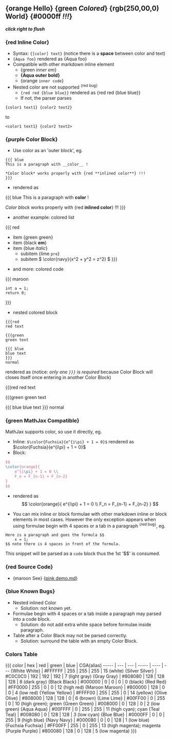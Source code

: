 ## **{orange Hello}** {green *Colored*} {rgb(250,00,0) World} {#0000ff ***!!!***}
***click right to flush***

### {red Inline Color}
* Syntax: `{[color] text}` (notice there is a __space__ between color and text)
* `{Aqua foo}` rendered as {Aqua foo}
* Compatible with other markdown inline element
    - {green _inner em_}
    - __{Aqua outer bold}__
    - {orange `inner code`}
* Nested color are not supported <sup>{red bug}</sup>
    - `{red red {blue blue}}` rendered as {red red {blue blue}}
    - If not, the parser parses
```
{color1 text1} {color2 text2}
```
to
```
<color1 text1} {color2 text2>
```

### {purple Color Block}
- Use color as an 'outer block', eg.

```
{{{ blue
This is a paragraph with __color__ !

*Color block* works properly with {red **inlined color**} !!!
}}}
```
- rendered as

{{{ blue
This is a paragraph with __color__ !

*Color block* works properly with {red **inlined color**} !!!
}}}

- another example: colored list

{{{ red
* item {green green}
* item {black __em__}
* item {blue *italic*}
    - subitem {lime `pre`}
    - subitem $ \color{navy}{x^2 + y^2 = z^2} $
}}}

- and more: colored code

{{{ maroon
```
int a = 1;
return 0;
```
}}}

- nested colored block

```
{{{red
red text

{{{green
green text

{{{ blue
blue text
}}}
normal
```
rendered as (notice: *only one `}}}` is required* because Color Block will closes
itself once entering in another Color Block)

{{{red
red text

{{{green
green text

{{{ blue
blue text
}}}
normal

### {green MathJax Compatible}
MathJax supports color, so use it directly, eg.

* Inline: `$\color{Fuchsia}{e^{i\pi} + 1 = 0}$`  rendered as  $\color{Fuchsia}{e^{i\pi} + 1 = 0}$
* Block:
```tex
$$
\color{orange}{
    e^{i\pi} + 1 = 0 \\
    F_n = F_{n-1} + F_{n-2}
}
$$
```
- rendered as
$$
\color{orange}{
    e^{i\pi} + 1 = 0 \\
    F_n = F_{n-1} + F_{n-2}
}
$$

* You can mix inline or block formulae with other markdown inline or block
elements in most cases. However the only exception appears when using formulae
begin with 4 spaces or a tab in a paragraph <sup>{red bug}</sup>, eg.

```
Here is a paragraph and goes the formula $$
    x = 1;
$$ note there is 4 spaces in front of the formula.
```
This snippet will be parsed as a `code` block thus the 1st '$$' is consumed.

### {red Source Code}
* {maroon See} [{pink demo.md}](demo.md)

### {blue Known Bugs}
* Nested inlined Color
    - Solution: not known yet.
* Formulae begin with 4 spaces or a tab inside a paragraph may parsed into a code block.
    - Solution: do not add extra white space before formulae inside paragraph.
* Table after a Color Black may not be parsed correctly.
    - Solution: surround the table with an empty Color Block.

### Colors Table
{{{
color | hex | red | green | blue | CGA(alias)
----- | --- | --- | ----- | ---- | ---
{White White}  | #FFFFFF | 255 | 255 | 255 | 15 (white)
{Silver Silver}  | #C0C0C0 | 192 | 192 | 192 | 7 (light gray)
{Gray Gray}  | #808080 | 128 | 128 | 128 | 8 (dark gray)
{Black Black}  | #000000 | 0 | 0 | 0 | 0 (black)
{Red Red}  | #FF0000 | 255 | 0 | 0 | 12 (high red)
{Maroon Maroon}  | #800000 | 128 | 0 | 0 | 4 (low red)
{Yellow Yellow}  | #FFFF00 | 255 | 255 | 0 | 14 (yellow)
{Olive Olive}  | #808000 | 128 | 128 | 0 | 6 (brown)
{Lime Lime}  | #00FF00 | 0 | 255 | 0 | 10 (high green); green
{Green Green}  | #008000 | 0 | 128 | 0 | 2 (low green)
{Aqua Aqua}  | #00FFFF | 0 | 255 | 255 | 11 (high cyan); cyan
{Teal Teal}  | #008080 | 0 | 128 | 128 | 3 (low cyan)
{Blue Blue}  | #0000FF | 0 | 0 | 255 | 9 (high blue)
{Navy Navy}  | #000080 | 0 | 0 | 128 | 1 (low blue)
{Fuchsia Fuchsia}  | #FF00FF | 255 | 0 | 255 | 13 (high magenta); magenta
{Purple Purple}  | #800080 | 128 | 0 | 128 | 5 (low magenta)
}}}
